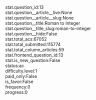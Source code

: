 stat.question_id:13  
stat.question__article__live:None  
stat.question__article__slug:None  
stat.question__title:Roman to Integer  
stat.question__title_slug:roman-to-integer  
stat.question__hide:False  
stat.total_acs:67052  
stat.total_submitted:115774  
stat.total_column_articles:59  
stat.frontend_question_id:13  
stat.is_new_question:False  
status:ac  
difficulty.level:1  
paid_only:False  
is_favor:False  
frequency:0  
progress:0  
